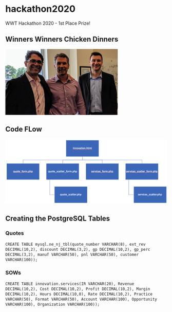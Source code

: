# hackathon2020
WWT Hackathon 2020 - 1st Place Prize!

## Winners Winners Chicken Dinners
![Dan & Dennis](https://github.com/DennisFaucher/hackathon2020/blob/main/DnD.png)

## Code FLow
![Code Flow](https://github.com/DennisFaucher/hackathon2020/blob/main/Flow.png)

## Creating the PostgreSQL Tables

### Quotes
````[SQL]
CREATE TABLE mysql.ne_nj_tbl(quote_number VARCHAR(8), ext_rev DECIMAL(10,2), discount DECIMAL(3,2), gp DECIMAL(10,2), gp_perc DECIMAL(3,2), manuf VARCHAR(50), pnl VARCHAR(50), customer VARCHAR(100));
````

### SOWs
````[SQL]
CREATE TABLE innovation.services(IR VARCHAR(20), Revenue DECIMAL(10,2), Cost DECIMAL(10,2), Profit DECIMAL(10,2), Margin DECIMAL(10,2), Hours DECIMAL(10,0), Rate DECIMAL(10,2), Practice VARCHAR(50), Format VARCHAR(50), Account VARCHAR(100), Opportunity VARCHAR(100), Organization VARCHAR(100));
````
